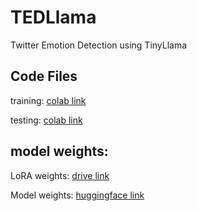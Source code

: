 # TEDLlama
Twitter Emotion Detection using TinyLlama


## Code Files

training: [colab link](https://colab.research.google.com/drive/1zUzvmRXgVUbxfBfeq9guRh1Q2PZRzsHf?usp=sharing) 

testing: [colab link](https://colab.research.google.com/drive/1UYWHGmT7KhgMN3XoBTLsk-of0MMbt0gd?usp=sharing)

## model weights:
LoRA weights: [drive link](https://drive.google.com/file/d/1_POsZ6DUfxJ80ikq8w5sjsmwjIP-X-KL/view?usp=sharing)

Model weights: [huggingface link](https://huggingface.co/PY007/TinyLlama-1.1B-Chat-v0.3/blob/main/pytorch_model.bin)
